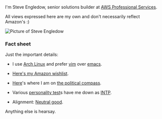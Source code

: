 I'm Steve Engledow, senior solutions builder at [AWS Professional Services](https://aws.amazon.com/professional-services/).

All views expressed here are my own and don't necessarily reflect Amazon's :)

![Picture of Steve Engledow](https://static.offend.me.uk/media/images/me-real-small.jpg)

### Fact sheet

Just the important details:

* I use [Arch Linux](https://www.archlinux.org/) and prefer [vim](https://www.vim.org/) over [emacs](http://www.wikivs.com/wiki/Vim_vs_Emacs).

* [Here's my Amazon wishlist](http://www.amazon.co.uk/registry/wishlist/12CD3CY66XFWK).

* [Here](https://www.politicalcompass.org/printablegraph?ec=-4.75&soc=-4.56)'s where I am on [the political compass](https://www.politicalcompass.org/).

* Various [personality test](https://en.wikipedia.org/wiki/Myers%E2%80%93Briggs_Type_Indicator)s have me down as [INTP](https://en.wikipedia.org/wiki/INTP).

* Alignment: [Neutral good](https://en.wikipedia.org/wiki/Alignment_(Dungeons_%26_Dragons)#Neutral_good).

Anything else is hearsay.
